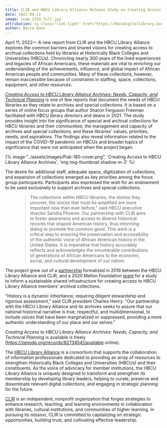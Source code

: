 ```yaml
---
title: CLIR and HBCU Library Alliance Release Study on Creating Access to HBCU Library Alliance Archives
date: 2022-04-11
image: suam_1259_full.jpg
attribution: <a class="link-light" href="https://hbcudigitallibrary.auctr.edu/digital/collection/suam/id/1259/rec/1"><em>Interior Domestic Art Department</em></a>, Unknown Photographer, 1886, Copy print made from glass plate negative. Courtesy of Southern University and A&amp;M College-Archives Department-John B. Cade Library.
author: Becca Quon
---
```


April 11, 2022— A new report from CLIR and the HBCU Library Alliance explores the common barriers and shared visions for creating access to archival collections held by libraries at Historically Black Colleges and Universities (HBCUs). Chronicling nearly 300 years of the lived experiences and legacies of African Americans, these materials are vital to enriching our understanding of the achievements, influence, and global impact of African American people and communities. Many of these collections, however, remain inaccessible because of constraints in staffing, space, collections, equipment, and other resources.

[_Creating Access to HBCU Library Alliance Archives: Needs, Capacity, and Technical Planning_](https://zenodo.org/records/8273454) is one of few reports that document the needs of HBCU libraries as they relate to archives and special collections. It is based on a series of online focus groups that author Sharon Ferguson Freeman facilitated with HBCU library directors and deans in 2021. The study provides insight into the significance of special and archival collections for HBCU librar­ies and their communities; the management and capacity of archives and special collections; and these libraries’ values, priorities, needs, and aspirations. The findings also reveal information related to the impact of the COVID-19 pandemic on HBCUs and broader topics of significance that were not anticipated when the project began. 

{% image "../assets/images/Pub-180-cover.png", 'Creating Access to HBCU Library Alliance Archives', 'img img-thumbnail shadow m-3' %}



The desire for additional staff, adequate space, digitization of collections, and expansion of collections emerged as key priorities among the focus group participants. Participants also expressed the wish for an endowment to be used exclusively to support archives and special collections. 

<div class="row block">
    <figure class="bg-body-tertiary p-4 quote">
        <i class="bi bi-quote fa-2x mb-4" style="color: #fcdb5e;"></i>
        <blockquote class="blockquote pb-2">
            <p>
                The collections within HBCU libraries, the stories they uncover, the voices that must be amplified are more important now than ever before," said HBCU executive director Sandra Phoenix. Our partnership with CLIR aims to foster awareness and access to diverse historical records that shaped American history, thus informing dialog to promote the common good. This work is a critical step to ensuring the preservation and accessibility of the authentic voice of African American history in the United States. It is imperative that history accurately reflects and acknowledges the innumerable contributions of generations of African Americans to the economic, social, and cultural development of our nation.
            </p>
        </blockquote>
    </figure>
</div>

The project grew out of a [partnership](https://www.clir.org/2019/07/clir-and-hbcu-library-alliance-form-national-partnership/) formalized in 2019 between the HBCU Library Alliance and CLIR, and a 2020 Mellon Foundation [grant](https://www.clir.org/2020/11/hbcu-library-alliance-and-clir-receive-grant/) for a study to inform a sustainable shared infrastructure for creating access to HBCU Library Alliance members’ archival collections.


"History is a dynamic inheritance, requiring diligent stewardship and rigorous assessment," said CLIR president Charles Henry. "Our partnership with the HBCU Library Alliance and its archives seeks to assure that our national historical narrative is true, respectful, and multidimensional, to include voices that have been marginalized or suppressed, providing a more authentic understanding of our place and our selves."

_Creating Access to HBCU Library Alliance Archives: Needs, Capacity, and Technical Planning_ is available is freely [https://zenodo.org/records/8273454](available online).

The [HBCU Library Alliance](http://hbculibraries.org/) is a consortium that supports the collaboration of information professionals dedicated to providing an array of resources to strengthen Historically Black Colleges and Universities (HBCUs) and their constituents. As the voice of advocacy for member institutions, the HBCU Library Alliance is uniquely designed to transform and strengthen its membership by developing library leaders, helping to curate, preserve and disseminate relevant digital collections, and engaging in strategic planning for the future.

[CLIR](https://www.clir.org/) is an independent, nonprofit organization that forges strategies to enhance research, teaching, and learning environments in collaboration with libraries, cultural institutions, and communities of higher learning. In pursuing its mission, CLIR is committed to capitalizing on strategic opportunities, building trust, and cultivating effective leadership.